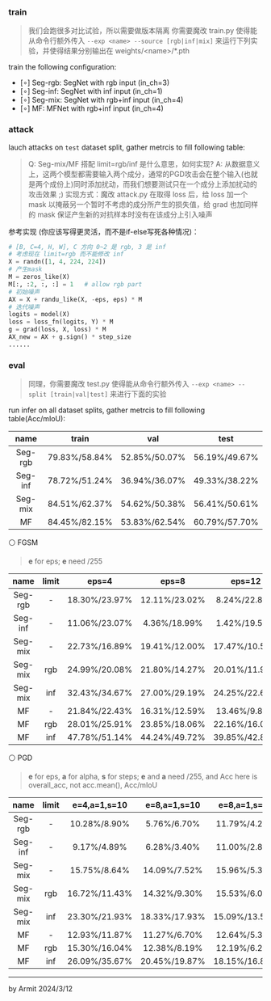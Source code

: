 ### train

> 我们会跑很多对比试验，所以需要做版本隔离
> 你需要魔改 train.py 使得能从命令行额外传入 `--exp <name> --source [rgb|inf|mix]` 来运行下列实验，并使得结果分别输出在 weights/\<name\>/*.pth

train the following configuration:

- [$\circ$] Seg-rgb: SegNet with rgb input (in_ch=3)
- [$\circ$] Seg-inf: SegNet with inf input (in_ch=1)
- [$\circ$] Seg-mix: SegNet with rgb+inf input (in_ch=4)
- [$\circ$] MF: MFNet with rgb+inf input (in_ch=4)

### attack

lauch attacks on `test` dataset split, gather metrcis to fill following table:

> Q: Seg-mix/MF 搭配 limit=rgb/inf 是什么意思，如何实现?
> A: 从数据意义上，这两个模型都需要输入两个成分，通常的PGD攻击会在整个输入(也就是两个成份上)同时添加扰动，而我们想要测试只在一个成分上添加扰动的攻击效果 ;) 
> 实现方式：魔改 attack.py 在取得 loss 后，给 loss 加一个 mask 以掩蔽另一个暂时不考虑的成分所产生的损失值，给 grad 也加同样的 mask 保证产生新的对抗样本时没有在该成分上引入噪声

参考实现 (你应该写得更灵活，而不是if-else写死各种情况)：

```python
# [B, C=4, H, W], C 方向 0~2 是 rgb, 3 是 inf
# 考虑现在 limit=rgb 而不能修改 inf
X = randn([1, 4, 224, 224])
# 产生mask
M = zeros_like(X)
M[:, :2, :, :] = 1   # allow rgb part
# 初始噪声
AX = X + randu_like(X, -eps, eps) * M
# 迭代噪声
logits = model(X)
loss = loss_fn(logits, Y) * M
g = grad(loss, X, loss) * M
AX_new = AX + g.sign() * step_size
......
```


### eval

> 同理，你需要魔改 test.py 使得能从命令行额外传入 `--exp <name> --split [train|val|test]` 来进行下面的实验

run infer on all dataset splits, gather metrcis to fill following table(Acc/mIoU): 

| name | train | val | test |
| :-: | :-: | :-: | :-: |
| Seg-rgb | 79.83%/58.84% | 52.85%/50.07% | 56.19%/49.67% |
| Seg-inf | 78.72%/51.24% | 36.94%/36.07% | 49.33%/38.22% |
| Seg-mix | 84.51%/62.37% | 54.62%/50.38% | 56.41%/50.61% |
| MF      | 84.45%/82.15% | 53.83%/62.54% | 60.79%/57.70% |

⚪ FGSM

> **e** for eps; **e** need /255

| name | limit | eps=4 | eps=8 | eps=12 | eps=16 |
| :-: | :-: | :-: | :-: | :-: | :-: |
| Seg-rgb |   -    | 18.30%/23.97% | 12.11%/23.02% | 8.24%/22.80% | 5.07%/23.31% |
| Seg-inf |   -    | 11.06%/23.07% | 4.36%/18.99% | 1.42%/19.56% | 0.22%/21.01% |
| Seg-mix |   -    | 22.73%/16.89% | 19.41%/12.00% | 17.47%/10.56% | 15.83%/9.81% |
| Seg-mix |  rgb   | 24.99%/20.08% | 21.80%/14.27% | 20.01%/11.91% | 18.64%/10.75% |
| Seg-mix |  inf   | 32.43%/34.67% | 27.00%/29.19% | 24.25%/22.66% | 22.25%/20.12% |
| MF      |  -     | 21.84%/22.43% | 16.31%/12.59% | 13.46%/9.82% | 11.72%/ 9.62% |
| MF      |  rgb   | 28.01%/25.91% | 23.85%/18.06% | 22.16%/16.06% | 20.92%/15.01% |
| MF      |  inf   | 47.78%/51.14% | 44.24%/49.72% | 39.85%/42.84% | 37.61%/34.62% |

⚪ PGD

> **e** for eps, **a** for alpha, **s** for steps; **e** and **a** need /255, and Acc here is overall_acc, not acc.mean(), Acc/mIoU

| name | limit | e=4,a=1,s=10 | e=8,a=1,s=10 | e=8,a=1,s=20 | e=16,a=1,s=20 |
| :-: | :-: | :-: | :-: | :-: | :-: |
| Seg-rgb |   -    | 10.28%/8.90% | 5.76%/6.70% | 11.79%/4.27% | 6.45%/2.81% | 
| Seg-inf |   -    | 9.17%/4.89% | 6.28%/3.40% | 11.00%/2.89% | 13.40%/2.94% | 
| Seg-mix |   -    | 15.75%/8.64% | 14.09%/7.52% | 15.96%/5.31% | 11.88%/4.74% | 
| Seg-mix |  rgb   | 16.72%/11.43% | 14.32%/9.30% | 15.53%/6.04% | 10.93%/4.97% | 
| Seg-mix |  inf   | 23.30%/21.93% | 18.33%/17.93% | 15.09%/13.53% | 10.97%/8.61% | 
| MF      |  -     | 12.93%/11.87% | 11.27%/6.70% | 12.64%/5.32% | 9.25%/3.40% | 
| MF      |  rgb   | 15.30%/16.04% | 12.38%/8.19% | 12.19%/6.25% | 7.34%/4.05% | 
| MF      |  inf   | 26.09%/35.67% | 20.45%/19.87% | 18.15%/16.87% | 10.07%/9.32% | 


----
by Armit
2024/3/12
